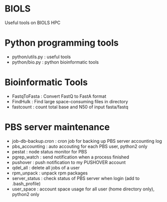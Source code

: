 # BIOLS
Useful tools on BIOLS HPC

# Python programming tools
- python/utils.py : useful tools
- python/bio.py : python bioinformatic tools

# Bioinformatic Tools
- FastqToFasta : Convert FastQ to FastA format
- FindHulk     : Find large space-consuming files in directory
- fastcount    : count total base and N50 of input fasta/fastq

# PBS server maintenance
- job-db-backup.cron : cron job for backing up PBS server accounting log
- pbs_accounting     : auto accouting for each PBS user, python2 only
- pestat             : node status monitor for PBS
- pgrep_watch        : send notification when a process finished
- pushover           : push notification to my PUSHOVER account
- qdel_all           : delete all jobs of a user
- rpm_unpack         : unpack rpm packages
- server_status      : check status of PBS server when login (add to .bash_profile)
- user_space         : account space usage for all user (home directory only), python2 only
